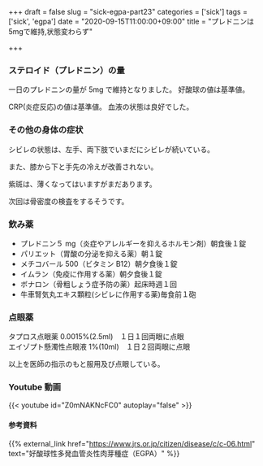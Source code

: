 +++
draft = false
slug = "sick-egpa-part23"
categories = ['sick']
tags = ['sick', 'egpa']
date = "2020-09-15T11:00:00+09:00"
title = "プレドニンは5mgで維持,状態変わらず"

+++

### ステロイド（プレドニン）の量

一日のプレドニンの量が 5mg で維持となりました。
好酸球の値は基準値。

<!--more-->

CRP(炎症反応)の値は基準値。
血液の状態は良好でした。

### その他の身体の症状

シビレの状態は、左手、両下肢でいまだにシビレが続いている。

また、膝から下と手先の冷えが改善されない。

紫斑は、薄くなってはいますがまだあります。

次回は骨密度の検査をするそうです。

### 飲み薬

- プレドニン５ mg（炎症やアレルギーを抑えるホルモン剤）朝食後１錠
- パリエット（胃酸の分泌を抑える薬）朝１錠
- メチコバール 500（ビタミン B12）朝夕食後１錠
- イムラン（免疫に作用する薬）朝夕食後１錠
- ボナロン（骨粗しょう症予防の薬）起床時週１回
- 牛車腎気丸エキス顆粒(シビレに作用する薬)毎食前１砲

### 点眼薬

タプロス点眼薬 0.0015%(2.5ml)　１日１回両眼に点眼  
エイゾプト懸濁性点眼液 1%(10ml)　１日２回両眼に点眼

以上を医師の指示のもと服用及び点眼している。

### Youtube 動画

{{< youtube id="Z0mNAKNcFC0" autoplay="false" >}}

#### 参考資料

{{% external_link href="https://www.jrs.or.jp/citizen/disease/c/c-06.html" text="好酸球性多発血管炎性肉芽種症（EGPA）" %}}
